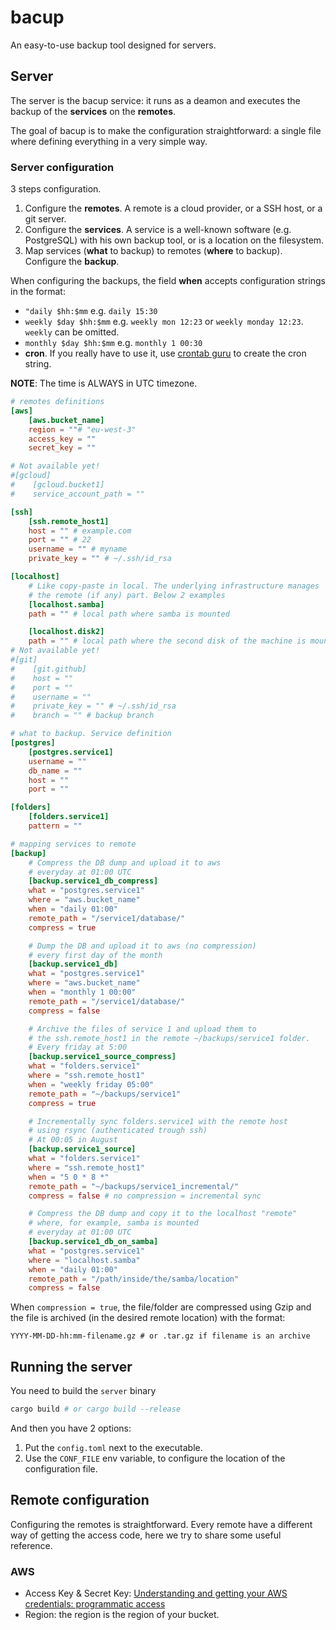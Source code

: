 # bacup

An easy-to-use backup tool designed for servers.

## Server

The server is the bacup service: it runs as a deamon and executes the backup of the **services** on the **remotes**.

The goal of bacup is to make the configuration straightforward: a single file where defining everything in a very simple way.

### Server configuration

3 steps configuration.

1. Configure the **remotes**. A remote is a cloud provider, or a SSH host, or a git server.
2. Configure the **services**. A service is a well-known software (e.g. PostgreSQL) with his own backup tool, or is a location on the filesystem.
3. Map services (**what** to backup) to remotes (**where** to backup). Configure the **backup**.

When configuring the backups, the field **when** accepts configuration strings in the format:

- `"daily $hh:$mm` e.g. `daily 15:30`
- `weekly $day $hh:$mm` e.g. `weekly mon 12:23` or `weekly monday 12:23`. `weekly` can be omitted.
- `monthly $day $hh:$mm` e.g. `monthly 1 00:30`
- **cron**. If you really have to use it, use [crontab guru](https://crontab.guru/) to create the cron string.

**NOTE**: The time is ALWAYS in UTC timezone.

```toml
# remotes definitions
[aws]
    [aws.bucket_name]
    region = ""# "eu-west-3"
    access_key = ""
    secret_key = ""

# Not available yet!
#[gcloud]
#    [gcloud.bucket1]
#    service_account_path = ""

[ssh]
    [ssh.remote_host1]
    host = "" # example.com
    port = "" # 22
    username = "" # myname
    private_key = "" # ~/.ssh/id_rsa

[localhost]
    # Like copy-paste in local. The underlying infrastructure manages
    # the remote (if any) part. Below 2 examples
    [localhost.samba]
    path = "" # local path where samba is mounted

    [localhost.disk2]
    path = "" # local path where the second disk of the machine is mounted
# Not available yet!
#[git]
#    [git.github]
#    host = ""
#    port = ""
#    username = ""
#    private_key = "" # ~/.ssh/id_rsa
#    branch = "" # backup branch

# what to backup. Service definition
[postgres]
    [postgres.service1]
    username = ""
    db_name = ""
    host = ""
    port = ""

[folders]
    [folders.service1]
    pattern = ""

# mapping services to remote
[backup]
    # Compress the DB dump and upload it to aws
    # everyday at 01:00 UTC
    [backup.service1_db_compress]
    what = "postgres.service1"
    where = "aws.bucket_name"
    when = "daily 01:00"
    remote_path = "/service1/database/"
    compress = true

    # Dump the DB and upload it to aws (no compression)
    # every first day of the month
    [backup.service1_db]
    what = "postgres.service1"
    where = "aws.bucket_name"
    when = "monthly 1 00:00"
    remote_path = "/service1/database/"
    compress = false

    # Archive the files of service 1 and upload them to
    # the ssh.remote_host1 in the remote ~/backups/service1 folder.
    # Every friday at 5:00
    [backup.service1_source_compress]
    what = "folders.service1"
    where = "ssh.remote_host1"
    when = "weekly friday 05:00"
    remote_path = "~/backups/service1"
    compress = true

    # Incrementally sync folders.service1 with the remote host
    # using rsync (authenticated trough ssh)
    # At 00:05 in August
    [backup.service1_source]
    what = "folders.service1"
    where = "ssh.remote_host1"
    when = "5 0 * 8 *"
    remote_path = "~/backups/service1_incremental/"
    compress = false # no compression = incremental sync

    # Compress the DB dump and copy it to the localhost "remote"
    # where, for example, samba is mounted
    # everyday at 01:00 UTC
    [backup.service1_db_on_samba]
    what = "postgres.service1"
    where = "localhost.samba"
    when = "daily 01:00"
    remote_path = "/path/inside/the/samba/location"
    compress = false
```

When `compression = true`, the file/folder are compressed using Gzip and the file is archived (in the desired remote location) with the format:

```
YYYY-MM-DD-hh:mm-filename.gz # or .tar.gz if filename is an archive
```

## Running the server

You need to build the `server` binary

```bash
cargo build # or cargo build --release
```
And then you have 2 options:

1. Put the `config.toml` next to the executable.
2. Use the `CONF_FILE` env variable, to configure the location of the configuration file.

## Remote configuration

Configuring the remotes is straightforward. Every remote have a different way of getting the access code, here we try to share some useful reference.

### AWS

- Access Key & Secret Key: [Understanding and getting your AWS credentials: programmatic access](https://docs.aws.amazon.com/general/latest/gr/aws-sec-cred-types.html#access-keys-and-secret-access-keys)
- Region: the region is the region of your bucket.
